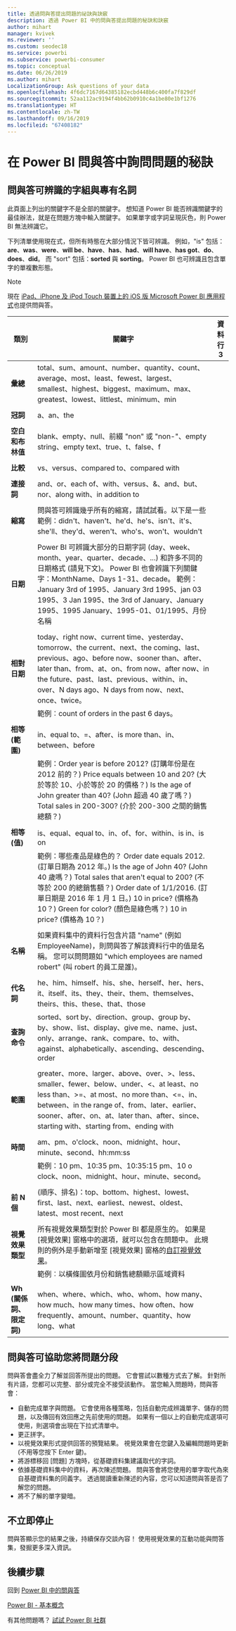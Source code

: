 ```yaml
---
title: 透過問與答提出問題的祕訣與訣竅
description: 透過 Power BI 中的問與答提出問題的秘訣和訣竅
author: mihart
manager: kvivek
ms.reviewer: ''
ms.custom: seodec18
ms.service: powerbi
ms.subservice: powerbi-consumer
ms.topic: conceptual
ms.date: 06/26/2019
ms.author: mihart
LocalizationGroup: Ask questions of your data
ms.openlocfilehash: 4f6dc7167d64385182ecbd448b6c400fa7f829df
ms.sourcegitcommit: 52aa112ac9194f4bb62b0910c4a1be80e1bf1276
ms.translationtype: HT
ms.contentlocale: zh-TW
ms.lasthandoff: 09/16/2019
ms.locfileid: "67408182"
---
```

# <a name="tips-for-asking-questions-in-power-bi-qa"></a>在 Power BI 問與答中詢問問題的秘訣
## <a name="words-and-terminology-that-qa-recognizes"></a>問與答可辨識的字組與專有名詞
此頁面上列出的關鍵字不是全部的關鍵字。  想知道 Power BI 能否辨識關鍵字的最佳辦法，就是在問題方塊中輸入關鍵字。  如果單字或字詞呈現灰色，則 Power BI 無法辨識它。

下列清單使用現在式，但所有時態在大部分情況下皆可辨識。 例如，"is" 包括：**are**、**was**、**were**、**will be**、**have**、**has**、**had**、**will have**、**has got**、**do**、**does**、**did**。  而 "sort" 包括：**sorted** 與 **sorting**。  Power BI 也可辨識且包含單字的單複數形態。 

> [!NOTE]
> 現在 [iPad、iPhone 及 iPod Touch 裝置上的 iOS 版 Microsoft Power BI 應用程式](mobile/mobile-apps-ios-qna.md)也提供問與答。
>  


|類別  |關鍵字  |資料行3  |
|---------|---------|---------|
|**彙總**     | total、sum、amount、number、quantity、count、average、most、least、fewest、largest、smallest、highest、biggest、maximum、max、greatest、lowest、littlest、minimum、min          |
|     |         |         
**冠詞**     |  a、an、the              |
|     |         |         
|**空白和布林值**     |   blank、empty、null、前綴 "non" 或 "non-"、empty string、empty text、true、t、false、f          |
|     |         |         |
|**比較**     |   vs、versus、compared to、compared with            |
|     |         |         |
|**連接詞**     |  and、or、each of、with、versus、&、and、but、nor、along with、in addition to       |         
|          |         |
|**縮寫**     |  問與答可辨識幾乎所有的縮寫，請試試看。以下是一些範例：didn't、haven't、he'd、he's、isn't、it's、she'll、they'd、weren't、who's、won't、wouldn't          |
|        |         |
|**日期**     |       Power BI 可辨識大部分的日期字詞 (day、week、month、year、quarter、decade、...) 和許多不同的日期格式 (請見下文)。 Power BI 也會辨識下列關鍵字：MonthName、Days 1-31、decade。 範例：January 3rd of 1995、January 3rd 1995、jan 03 1995、3 Jan 1995、the 3rd of January、January 1995、1995 January、1995-01、01/1995、月份名稱         |
|        |         |
|**相對日期**     |   today、right now、current time、yesterday、tomorrow、the current、next、the coming、last、previous、ago、before now、sooner than、after、later than、from、at、on、from now、after now、in the future、past、last、previous、within、in、over、N days ago、N days from now、next、once、twice。|
|    |  範例︰count of orders in the past 6 days。  |            |
|        |         |
|**相等 (範圍)**     |   in、equal to、=、after、is more than、in、between、before  |
|  |範例：Order year is before 2012? (訂購年份是在 2012 前的？) Price equals between 10 and 20? (大於等於 10、小於等於 20 的價格？) Is the age of John greater than 40? (John 超過 40 歲了嗎？) Total sales in 200-300? (介於 200-300 之間的銷售總額？)              |
|        |         |
|**相等 (值)**     |   is、equal、equal to、in、of、for、within、is in、is on |
|   | 範例：哪些產品是綠色的？ Order date equals 2012. (訂單日期為 2012 年。) Is the age of John 40? (John 40 歲嗎？) Total sales that aren't equal to 200? (不等於 200 的總銷售額？) Order date of 1/1/2016. (訂單日期是 2016 年 1 月 1 日。) 10 in price? (價格為 10？) Green for color? (顏色是綠色嗎？) 10 in price? (價格為 10？)              |
|        |         |
|**名稱**     |       如果資料集中的資料行包含片語 "name" (例如 EmployeeName)，則問與答了解該資料行中的值是名稱。 您可以問問題如 "which employees are named robert" (叫 robert 的員工是誰)。          |
|        |         |
**代名詞**  | he、him、himself、his、she、herself、her、hers、it、itself、its、they、their、them、themselves、theirs、this、these、that、those
|**查詢命令**     |    sorted、sort by、direction、group、group by、by、show、list、display、give me、name、just、only、arrange、rank、compare、to、with、against、alphabetically、ascending、descending、order             |
|        |         |
|**範圍**     |      greater、more、larger、above、over、>、less、smaller、fewer、below、under、<、at least、no less than、>=、at most、no more than、<=、in、between、in the range of、from、later、earlier、sooner、after、on、at、later than、after、since、starting with、starting from、ending with           |
|        |         |
**時間**  |am、pm、o'clock、noon、midnight、hour、minute、second、hh:mm:ss  |
|  |  範例：10 pm、10:35 pm、10:35:15 pm、10 o clock、noon、midnight、hour、minute、second。  |
|  |  |
|**前 N 個**     |     (順序、排名)：top、bottom、highest、lowest、first、last、next、earliest、newest、oldest、latest、most recent、next            |
|        |         |
|**視覺效果類型**     |  所有視覺效果類型對於 Power BI 都是原生的。  如果是 [視覺效果] 窗格中的選項，就可以包含在問題中。  此規則的例外是手動新增至 [視覺效果] 窗格的[自訂視覺效果](../power-bi-custom-visuals.md)。  |
|  |  範例︰以橫條圖依月份和銷售總額顯示區域資料               |
|        |         |
|**Wh (關係詞、限定詞)**  | when、where、which、who、whom、how many、how much、how many times、how often、how frequently、amount、number、quantity、how long、what                |

## <a name="qa-helps-you-phrase-the-question"></a>問與答可協助您將問題分段
問與答會盡全力了解並回答所提出的問題。 它會嘗試以數種方式去了解。 針對所有片語，您都可以完整、部分或完全不接受該動作。 當您輸入問題時，問與答會：

* 自動完成單字與問題。 它會使用各種策略，包括自動完成辨識單字、儲存的問題，以及傳回有效回應之先前使用的問題。 如果有一個以上的自動完成選項可使用，則選項會出現在下拉式清單中。
* 更正拼字。
* 以視覺效果形式提供回答的預覽結果。 視覺效果會在您鍵入及編輯問題時更新 (不用等您按下 Enter 鍵)。
* 將游標移回 [問題] 方塊時，從基礎資料集建議取代的字詞。
* 依據基礎資料集中的資料，再次陳述問題。 問與答會將您使用的單字取代為來自基礎資料集的同義字。 透過閱讀重新陳述的內容，您可以知道問與答是否了解您的問題。 
* 將不了解的單字變暗。

## <a name="dont-stop-now"></a>不立即停止
問與答顯示您的結果之後，持續保存交談內容！ 使用視覺效果的互動功能與問答集，發掘更多深入資訊。

## <a name="next-steps"></a>後續步驟
回到 [Power BI 中的問與答](end-user-q-and-a.md)  

[Power BI - 基本概念](end-user-basic-concepts.md)  

有其他問題嗎？ [試試 Power BI 社群](http://community.powerbi.com/)

